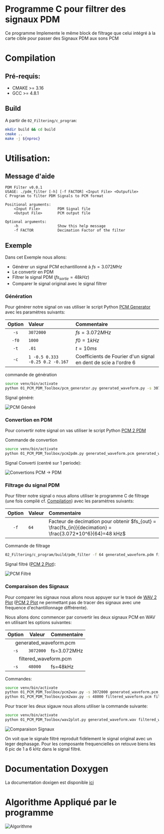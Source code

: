 <h1> Programme C pour filtrer des signaux PDM</h1>

Ce programme Implemente le même block de filtrage que celui intégré à la carte cible pour passer des Signaux PDM aux sons PCM

# Compilation

## Pré-requis:
- CMAKE >=  3.16
- GCC >= 4.8.1

## Build

A partir de `02_Filtering/c_program`:

```bash
mkdir build && cd build
cmake ..
make -j ${nproc}
```
# Utilisation:

## Message d'aide
```
PDM Filter v0.0.1
USAGE: ./pdm_filter [-h] [-f FACTOR] <Input File> <Outpufile>
C Program to filter PDM Signals to PCM format

Positional arguments:
    <Input File>        PDM Signal file
    <Output File>       PCM output file

Optional arguments:
    -h                  Show this help message
    -f FACTOR           Decimation Factor of the filter

```

## Exemple
Dans cet Exemple nous allons:
- Générer un signal PCM echantillonné à $`fs=3.072 MHz`$
- Le convertir en PDM
- Filtrer le signal PDM ($`fs_{sortie}=48kHz`$)
- Comparer le signal original avec le signal filtrer

### Génération
Pour générer notre signal on vas utiliser le script Python [PCM Generator](../../01_PCM_PDM_Toolbox/readme.md#pcm_generator) avec les paramètres suivants:

| Option | Valeur | Commentaire |
|:------:|:-------|:------------|
| `-s`| `3072000` | $`fs = 3.072 MHz`$ |
| `-f0` | `1000` | $`f0 = 1 kHz`$|
| `-t` | `.01` | $`t = 10 ms`$|
| `-c` | `1 -0.5 0.333 -0.25 0.2 -0.167`| Coefficients de Fourier d'un signal en dent de scie a l'ordre 6

commande de génération
```bash
source venv/bin/activate
python 01_PCM_PDM_Toolbox/pcm_generator.py generated_waveform.py -s 3072000 -f0 1000 -t .01 -c 1 -0.5 0.333 -0.25 0.2 -0.167
```
Signal généré:

![PCM Généré](../../00_Documentation/imgs/02_Filtering/c_program/generated_waveform.png)

### Convertion en PDM
Pour convertir notre signal on vas utiliser le script Python [PCM 2 PDM](../../01_PCM_PDM_Toolbox/readme.md#pcm_2_pdm)

Commande de convertion
```bash
source venv/bin/activate
python 01_PCM_PDM_Toolbox/pcm2pdm.py generated_waveform.pcm generated_waveform.pdm
```
Signal Converti (centré sur 1 periode):

![Convertions PCM &rarr; PDM](../../00_Documentation/imgs/02_Filtering/c_program/pcm2pdm.png)

### Filtrage du signal PDM
Pour filtrer notre signal o nous allons utiliser le programme C de filtrage (une fois compilé cf. [Compilation](#compilation)) avec les paramètres suivants:

| Option | Valeur | Commentaire |
|:------:|:-------|:------------|
| `-f`| `64` | Facteur de decimation pour obtenir $`fs_{out} = \frac{fs_{in}}{decimation} = \frac{3.072*10^6}{64}=48 kHz`$ |

Commande de filtrage

```bash
02_Filtering/c_program/build/pdm_filter -f 64 generated_waveform.pdm filtered_waveform.pcm
```

Signal filtré ([PCM 2 Plot](../../01_PCM_PDM_Toolbox/readme.md#pcm_2_plot)):

![PCM Filtré](../../00_Documentation/imgs/02_Filtering/c_program/filtered_waveform.png)

### Comparaison des Signaux
Pour comparer les signaux nous allons nous appuyer sur le tracé de [WAV 2 Plot](../../01_PCM_PDM_Toolbox/readme.md#wav_2_plot) ([PCM 2 Plot](../../01_PCM_PDM_Toolbox/readme.md#pcm_2_plot) ne permettant pas de tracer des signaux avec une frequence d'echantillonnage diffrérente).

Nous allons donc commencer par convertir les deux signaux PCM en WAV en utilisant les options suivantes:


<table>
    <thead>
        <tr>
            <th>Option</th>
            <th>Valeur</th>
            <th>Commentaire</th>
        </tr>
    </thead>
    <tbody>
        <tr>
            <td colspan="3" style="text-align:center;"> generated_waveform.pcm</td>
        </tr>
        <tr>
            <td colspan="1" style="text-align:center;"><code>-s</code></td>
            <td><code>3072000</code></td>
            <td>fs=3.072MHz
        </tr>
        <tr>
            <td colspan="3" style="text-align:center;"> filtered_waveform.pcm</td>
        </tr>
        <tr>
            <td colspan="1" style="text-align:center;"><code>-s</code></td>
            <td><code>48000</code></td>
            <td>fs=48kHz
        </tr>
    </tbody>
</table>

Commandes:

```bash
source venv/bin/activate
python 01_PCM_PDM_Toolbox/pcm2wav.py -s 3072000 generated_waveform.pcm generated_waveform.wav
python 01_PCM_PDM_Toolbox/pcm2wav.py -s 48000 filtered_waveform.pcm filtered_waveform.wav

```

Pour tracer les deux sigauw nous allons utiliser la commande suivante:

```bash
source venv/bin/activate
python 01_PCM_PDM_Toolbox/wav2plot.py generated_waveform.wav filtered_waveform.wav
```

![Comparaison Signaux](../../00_Documentation/imgs/02_Filtering/c_program/signal_comparison.png)

On voit que le signale filtré reproduit fidèlement le signal original avec un leger dephasage. Pour les composante frequencielles on retouve biens les 6 pic de 1 a 6 kHz dans le signal filtré.

# Documentation Doxygen

La documentation doxigen est disponible [ici](docs/html/files.html)

# Algorithme Appliqué par le programme

![Algorithme](../../00_Documentation/imgs/02_Filtering/c_program/algo.svg)
